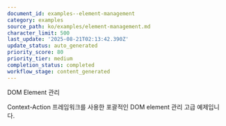 ```yaml
---
document_id: examples--element-management
category: examples
source_path: ko/examples/element-management.md
character_limit: 500
last_update: '2025-08-21T02:13:42.390Z'
update_status: auto_generated
priority_score: 80
priority_tier: medium
completion_status: completed
workflow_stage: content_generated
---
```

DOM Element 관리

Context-Action 프레임워크를 사용한 포괄적인 DOM element 관리 고급 예제입니다.
